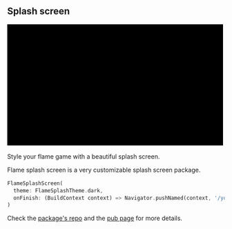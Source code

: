 ## Splash screen

![](https://raw.githubusercontent.com/flame-engine/flame_splash_screen/master/demogif.gif)

Style your flame game with a beautiful splash screen.

Flame splash screen is a very customizable splash screen package. 

```dart
FlameSplashScreen(
  theme: FlameSplashTheme.dark,
  onFinish: (BuildContext context) => Navigator.pushNamed(context, '/your-game-initial-screen')
)
```

Check the [package's repo](https://github.com/flame-engine/flame_splash_screen) and the [pub page](https://pub.dev/packages/flame_splash_screen) for more details.